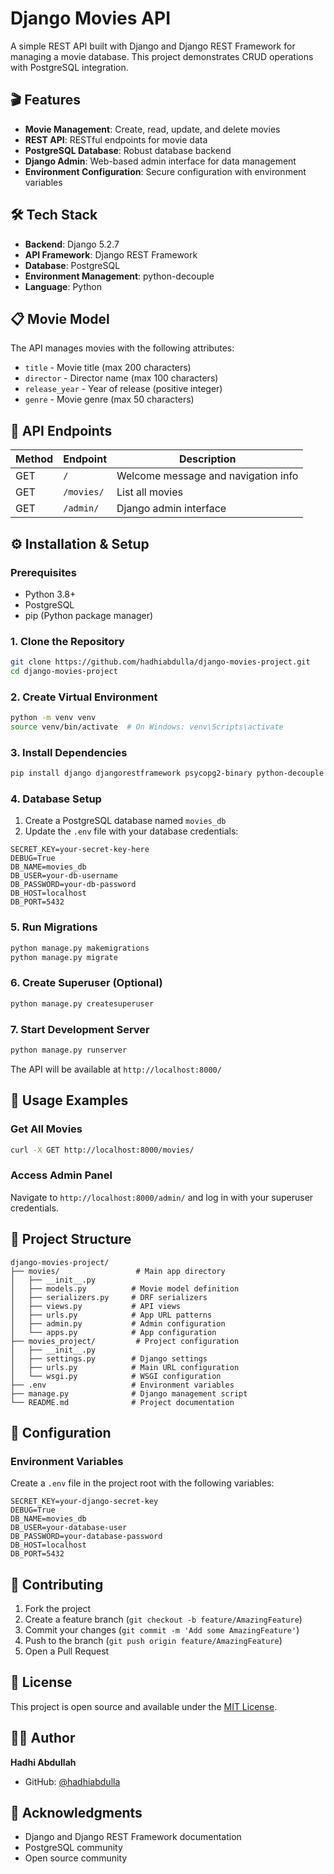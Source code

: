 # Django Movies API

A simple REST API built with Django and Django REST Framework for managing a movie database. This project demonstrates CRUD operations with PostgreSQL integration.

## 🎬 Features

- **Movie Management**: Create, read, update, and delete movies
- **REST API**: RESTful endpoints for movie data
- **PostgreSQL Database**: Robust database backend
- **Django Admin**: Web-based admin interface for data management
- **Environment Configuration**: Secure configuration with environment variables

## 🛠️ Tech Stack

- **Backend**: Django 5.2.7
- **API Framework**: Django REST Framework
- **Database**: PostgreSQL
- **Environment Management**: python-decouple
- **Language**: Python

## 📋 Movie Model

The API manages movies with the following attributes:
- `title` - Movie title (max 200 characters)
- `director` - Director name (max 100 characters) 
- `release_year` - Year of release (positive integer)
- `genre` - Movie genre (max 50 characters)

## 🚀 API Endpoints

| Method | Endpoint | Description |
|--------|----------|-------------|
| GET | `/` | Welcome message and navigation info |
| GET | `/movies/` | List all movies |
| GET | `/admin/` | Django admin interface |

## ⚙️ Installation & Setup

### Prerequisites
- Python 3.8+
- PostgreSQL
- pip (Python package manager)

### 1. Clone the Repository
```bash
git clone https://github.com/hadhiabdulla/django-movies-project.git
cd django-movies-project
```

### 2. Create Virtual Environment
```bash
python -m venv venv
source venv/bin/activate  # On Windows: venv\Scripts\activate
```

### 3. Install Dependencies
```bash
pip install django djangorestframework psycopg2-binary python-decouple
```

### 4. Database Setup
1. Create a PostgreSQL database named `movies_db`
2. Update the `.env` file with your database credentials:
```env
SECRET_KEY=your-secret-key-here
DEBUG=True
DB_NAME=movies_db
DB_USER=your-db-username
DB_PASSWORD=your-db-password
DB_HOST=localhost
DB_PORT=5432
```

### 5. Run Migrations
```bash
python manage.py makemigrations
python manage.py migrate
```

### 6. Create Superuser (Optional)
```bash
python manage.py createsuperuser
```

### 7. Start Development Server
```bash
python manage.py runserver
```

The API will be available at `http://localhost:8000/`

## 📖 Usage Examples

### Get All Movies
```bash
curl -X GET http://localhost:8000/movies/
```

### Access Admin Panel
Navigate to `http://localhost:8000/admin/` and log in with your superuser credentials.

## 📁 Project Structure
```
django-movies-project/
├── movies/                 # Main app directory
│   ├── __init__.py
│   ├── models.py          # Movie model definition
│   ├── serializers.py     # DRF serializers
│   ├── views.py           # API views
│   ├── urls.py            # App URL patterns
│   ├── admin.py           # Admin configuration
│   └── apps.py            # App configuration
├── movies_project/         # Project configuration
│   ├── __init__.py
│   ├── settings.py        # Django settings
│   ├── urls.py            # Main URL configuration
│   └── wsgi.py            # WSGI configuration
├── .env                   # Environment variables
├── manage.py              # Django management script
└── README.md              # Project documentation
```

## 🔧 Configuration

### Environment Variables
Create a `.env` file in the project root with the following variables:

```env
SECRET_KEY=your-django-secret-key
DEBUG=True
DB_NAME=movies_db
DB_USER=your-database-user
DB_PASSWORD=your-database-password
DB_HOST=localhost
DB_PORT=5432
```

## 🤝 Contributing

1. Fork the project
2. Create a feature branch (`git checkout -b feature/AmazingFeature`)
3. Commit your changes (`git commit -m 'Add some AmazingFeature'`)
4. Push to the branch (`git push origin feature/AmazingFeature`)
5. Open a Pull Request

## 📄 License

This project is open source and available under the [MIT License](LICENSE).

## 👨‍💻 Author

**Hadhi Abdullah**
- GitHub: [@hadhiabdulla](https://github.com/hadhiabdulla)

## 🙏 Acknowledgments

- Django and Django REST Framework documentation
- PostgreSQL community
- Open source community
